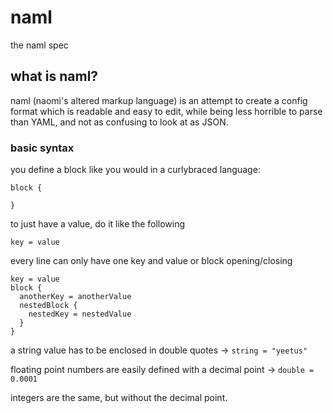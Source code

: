 # naml
the naml spec

## what is naml?
naml (naomi's altered markup language) is an attempt to create a config format which is readable and easy to edit, while being less horrible to parse than YAML, and not as confusing to look at as JSON.

### basic syntax

you define a block like you would in a curlybraced language:

```
block {

}
```

to just have a value, do it like the following

```
key = value
```
every line can only have one key and value or block opening/closing

```
key = value 
block {
  anotherKey = anotherValue
  nestedBlock {
    nestedKey = nestedValue
  }
}
```
a string value has to be enclosed in double quotes -> `string = "yeetus"`

floating point numbers are easily defined with a decimal point -> `double = 0.0001`

integers are the same, but without the decimal point.
